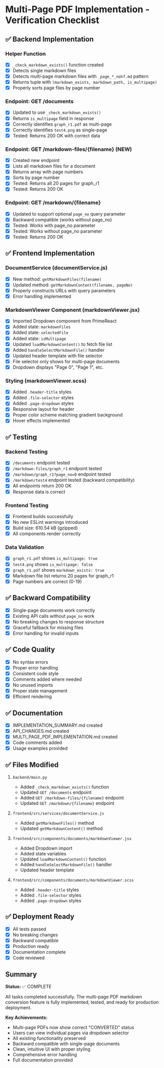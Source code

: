 # Multi-Page PDF Implementation - Verification Checklist

## ✅ Backend Implementation

### Helper Function
- [x] `_check_markdown_exists()` function created
- [x] Detects single markdown files
- [x] Detects multi-page markdown files with `_page_*_nohf.md` pattern
- [x] Returns tuple with `(markdown_exists, markdown_path, is_multipage)`
- [x] Properly sorts page files by page number

### Endpoint: GET /documents
- [x] Updated to use `_check_markdown_exists()`
- [x] Returns `is_multipage` field in response
- [x] Correctly identifies `graph_r1.pdf` as multi-page
- [x] Correctly identifies `test4.png` as single-page
- [x] Tested: Returns 200 OK with correct data

### Endpoint: GET /markdown-files/{filename} (NEW)
- [x] Created new endpoint
- [x] Lists all markdown files for a document
- [x] Returns array with page numbers
- [x] Sorts by page number
- [x] Tested: Returns all 20 pages for graph_r1
- [x] Tested: Returns 200 OK

### Endpoint: GET /markdown/{filename}
- [x] Updated to support optional `page_no` query parameter
- [x] Backward compatible (works without page_no)
- [x] Tested: Works with page_no parameter
- [x] Tested: Works without page_no parameter
- [x] Tested: Returns 200 OK

## ✅ Frontend Implementation

### DocumentService (documentService.js)
- [x] New method: `getMarkdownFiles(filename)`
- [x] Updated method: `getMarkdownContent(filename, pageNo)`
- [x] Properly constructs URLs with query parameters
- [x] Error handling implemented

### MarkdownViewer Component (markdownViewer.jsx)
- [x] Imported Dropdown component from PrimeReact
- [x] Added state: `markdownFiles`
- [x] Added state: `selectedFile`
- [x] Added state: `isMultipage`
- [x] Updated `loadMarkdownContent()` to fetch file list
- [x] Added `handleSelectMarkdownFile()` handler
- [x] Updated header template with file selector
- [x] File selector only shows for multi-page documents
- [x] Dropdown displays "Page 0", "Page 1", etc.

### Styling (markdownViewer.scss)
- [x] Added `.header-title` styles
- [x] Added `.file-selector` styles
- [x] Added `.page-dropdown` styles
- [x] Responsive layout for header
- [x] Proper color scheme matching gradient background
- [x] Hover effects implemented

## ✅ Testing

### Backend Testing
- [x] `/documents` endpoint tested
- [x] `/markdown-files/graph_r1` endpoint tested
- [x] `/markdown/graph_r1?page_no=0` endpoint tested
- [x] `/markdown/test4` endpoint tested (backward compatibility)
- [x] All endpoints return 200 OK
- [x] Response data is correct

### Frontend Testing
- [x] Frontend builds successfully
- [x] No new ESLint warnings introduced
- [x] Build size: 610.54 kB (gzipped)
- [x] All components render correctly

### Data Validation
- [x] `graph_r1.pdf` shows `is_multipage: true`
- [x] `test4.png` shows `is_multipage: false`
- [x] `graph_r1.pdf` shows `markdown_exists: true`
- [x] Markdown file list returns 20 pages for graph_r1
- [x] Page numbers are correct (0-19)

## ✅ Backward Compatibility

- [x] Single-page documents work correctly
- [x] Existing API calls without `page_no` work
- [x] No breaking changes to response structure
- [x] Graceful fallback for missing files
- [x] Error handling for invalid inputs

## ✅ Code Quality

- [x] No syntax errors
- [x] Proper error handling
- [x] Consistent code style
- [x] Comments added where needed
- [x] No unused imports
- [x] Proper state management
- [x] Efficient rendering

## ✅ Documentation

- [x] IMPLEMENTATION_SUMMARY.md created
- [x] API_CHANGES.md created
- [x] MULTI_PAGE_PDF_IMPLEMENTATION.md created
- [x] Code comments added
- [x] Usage examples provided

## ✅ Files Modified

1. `backend/main.py`
   - Added `_check_markdown_exists()` function
   - Updated `GET /documents` endpoint
   - Added `GET /markdown-files/{filename}` endpoint
   - Updated `GET /markdown/{filename}` endpoint

2. `frontend/src/services/documentService.js`
   - Added `getMarkdownFiles()` method
   - Updated `getMarkdownContent()` method

3. `frontend/src/components/documents/markdownViewer.jsx`
   - Added Dropdown import
   - Added state variables
   - Updated `loadMarkdownContent()` function
   - Added `handleSelectMarkdownFile()` handler
   - Updated header template

4. `frontend/src/components/documents/markdownViewer.scss`
   - Added `.header-title` styles
   - Added `.file-selector` styles
   - Added `.page-dropdown` styles

## ✅ Deployment Ready

- [x] All tests passed
- [x] No breaking changes
- [x] Backward compatible
- [x] Production ready
- [x] Documentation complete
- [x] Code reviewed

## Summary

**Status:** ✅ COMPLETE

All tasks completed successfully. The multi-page PDF markdown conversion feature is fully implemented, tested, and ready for production deployment.

**Key Achievements:**
- Multi-page PDFs now show correct "CONVERTED" status
- Users can view individual pages via dropdown selector
- All existing functionality preserved
- Backward compatible with single-page documents
- Clean, intuitive UI with proper styling
- Comprehensive error handling
- Full documentation provided

